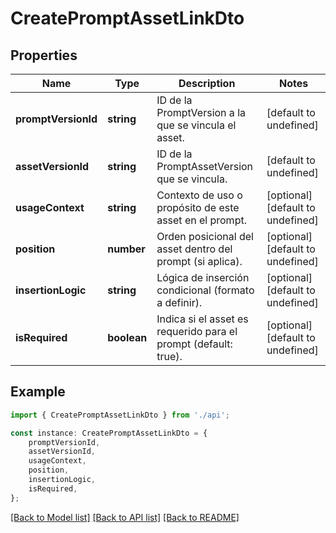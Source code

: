 # CreatePromptAssetLinkDto


## Properties

Name | Type | Description | Notes
------------ | ------------- | ------------- | -------------
**promptVersionId** | **string** | ID de la PromptVersion a la que se vincula el asset. | [default to undefined]
**assetVersionId** | **string** | ID de la PromptAssetVersion que se vincula. | [default to undefined]
**usageContext** | **string** | Contexto de uso o propósito de este asset en el prompt. | [optional] [default to undefined]
**position** | **number** | Orden posicional del asset dentro del prompt (si aplica). | [optional] [default to undefined]
**insertionLogic** | **string** | Lógica de inserción condicional (formato a definir). | [optional] [default to undefined]
**isRequired** | **boolean** | Indica si el asset es requerido para el prompt (default: true). | [optional] [default to undefined]

## Example

```typescript
import { CreatePromptAssetLinkDto } from './api';

const instance: CreatePromptAssetLinkDto = {
    promptVersionId,
    assetVersionId,
    usageContext,
    position,
    insertionLogic,
    isRequired,
};
```

[[Back to Model list]](../README.md#documentation-for-models) [[Back to API list]](../README.md#documentation-for-api-endpoints) [[Back to README]](../README.md)
